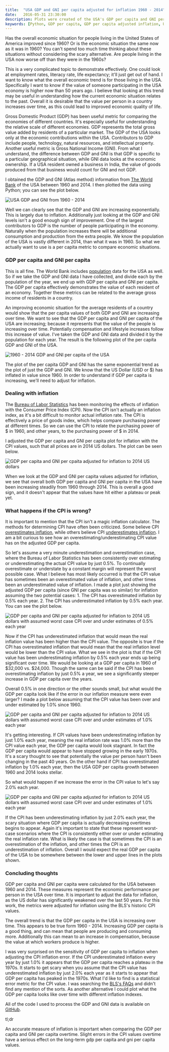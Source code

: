 ```yaml
---
title:  "USA GDP and GNI per capita adjusted for inflation 1960 - 2014"
date:   2016-05-31 23:30:00
description: Plots were created of the USA's GDP per capita and GNI per capita from 1960 to 2014 adjusted for inflation using the CPI
keywords: [Python, GDP per capita, GDP per capita adjusted inflation, USA GDP adjusted for inflation, adjusted USA GNI per capita for inflation]
---
```


Has the overall economic situation for people living in the United States of America improved since 1960? Or is the economic situation the same now as it was in 1960? You can't spend too much time thinking about these situations without considering the scary alternative. Are people living in the USA now worse off than they were in the 1960s? 

This is a very complicated topic to demonstrate effectively. One could look at employment rates, literacy rate, life expectancy; it'll just get out of hand. I want to know what the overall economic trend is for those living in the USA. Specifically I want to know if the value of someone participating in the USA economy is higher now than 50 years ago. I believe that looking at this trend may be useful in understanding how the current economic situation relates to the past. Overall it is desirable that the value per person in a country increases over time, as this could lead to improved economic quality of life.

Gross Domestic Product (GDP) has been useful metric for comparing the economies of different countries. It's especially useful for understanding the relative scale of different economies. GDP represents the total gross value added by residents of a particular market. The GDP of the USA looks only at the economic contributions within the USA. Contributors to GDP include people, technology, natural resources, and intellectual property. Another useful metric is Gross National Income (GNI). From what I understand, the difference between GDP and GNI is that GDP is specific to a particular geographical situation, while GNI data looks at the economic ownership. If a USA resident owned a business in India, the value of goods produced from that business would count for GNI and not GDP. 

I obtained the GDP and GNI (Atlas method) information from [The World Bank](http://data.worldbank.org) of the USA between 1960 and 2014. I then plotted the data using Python; you can see the plot below.

![USA GDP and GNI from 1960 - 2014](https://raw.githubusercontent.com/cjekel/USA_GDP_per_capita_inflation_adjust/master/images/usaGDPandGNI.png)

Well we can clearly see that the GDP and GNI are increasing exponentially. This is largely due to inflation. Additionally just looking at the GDP and GNI levels isn't a good enough sign of improvement. One of the largest contributors to GDP is the number of people participating in the economy. Naturally when the population increases there will be additional consumption and production from the extra people. We know the population of the USA is vastly different in 2014, than what it was in 1960. So what we actually want to use is a per capita metric to compare economic situations.

### GDP per capita and GNI per capita

This is all fine. The World Bank includes [population](http://data.worldbank.org/indicator/SP.POP.TOTL) data for the USA as well.  So if we take the GDP and GNI data I have collected, and divide each by the population of the year, we end up with GDP per capita and GNI per capita. The GDP per capita effectively demonstrates the value of each resident of an economy. Together these metrics can be related to the average gross income of residents in a country.

An improving economic situation for the average residents of a country would show that the per capita values of both GDP and GNI are increasing over time. We want to see that the GDP per capita and GNI per capita of the USA are increasing; because it represents that the value of the people is increasing over time. Potentially compensation and lifestyle increases follow this increase of value. I've taken the GDP and GNI data and divided it by the population for each year. The result is the following plot of the per capita GDP and GNI of the USA.

![1960 - 2014 GDP and GNI per capita of the USA](https://raw.githubusercontent.com/cjekel/USA_GDP_per_capita_inflation_adjust/master/images/usaGDPandGNI_perCapita.png) 

The plot of the per capita GDP and GNI has the same exponential trend as the plot of just the GDP and GNI. We know that the US Dollar (USD or $) has inflated in value since 1960. In order to understand if GDP per capita is increasing, we'll need to adjust for inflation.

### Dealing with inflation

The [Bureau of Labor Statistics](http://www.bls.gov) has been monitoring the effects of inflation with the Consumer Price Index (CPI). Now the CPI isn't actually an inflation index, as it's a bit difficult to monitor actual inflation rate. The CPI is effectively a price of goods index, which helps compare purchasing power at different times. So we can use the CPI to relate the purchasing power of $ in 1960, and other years, to the purchasing power of $ in 2014.

I adjusted the GDP per capita and GNI per capita plot for inflation with the CPI values, such that all prices are in 2014 US dollars. The plot can be seen below. 

![GDP per capita and GNI per cpaita adjusted for inflation to 2014 US dollars](https://raw.githubusercontent.com/cjekel/USA_GDP_per_capita_inflation_adjust/master/images/usaGDPandGNI_perCapita_2014.png) 

When we look at the GDP and GNI per capita values adjusted for inflation, we see that overall both GDP per capita and GNI per capita in the USA have been increasing steadily from 1960 through 2014. This is overall a good sign, and it doesn't appear that the values have hit either a plateau or peak yet.

### What happens if the CPI is wrong?  

It is important to mention that the CPI isn't a magic inflation calculator. The methods for determining CPI have often been criticized. Some believe CPI [overestimates inflation](http://www.colorado.edu/economics/courses/econ2020/section6/section6-main.html), while others believe CPI [underestimates inflation](http://bpp.mit.edu/usa/). I am a bit curious to see how an overestimating/underestimating CPI value has on the adjusted GDP per capita.

So let's assume a very minute underestimation and overestimation case, where the Bureau of Labor Statistics has been consistently over estimating or underestimating the actual CPI value by just 0.5%. To continually overestimate or understate by a constant margin will represent the worst possible case. What I believe has most likely occurred is that the CPI value has sometimes been an overestimated value of inflation, and other times been an underestimated value of inflation. I made a plot just showing the adjusted GDP per capita (since GNI per capita was so similar) for inflation assuming the two potential cases: 1. The CPI has overestimated inflation by 0.5% each year. 2. The CPI has underestimated inflation by 0.5% each year. You can see the plot below.

![GDP per capita and GNI per capita adjusted for inflation to 2014 US dollars with assumed worst case CPI over and under estimates of 0.5% each year](https://raw.githubusercontent.com/cjekel/USA_GDP_per_capita_inflation_adjust/master/images/usaGDPandGNI_perCapita_2014_half.png)

Now if the CPI has underestimated inflation that would mean the real inflation value has been higher than the CPI value. The opposite is true if the CPI has overestimated inflation that would mean that the real inflation level would be lower than the CPI value. What we see in the plot is that if the CPI value has been underestimating inflation by 0.5% each year ends up being significant over time. We would be looking at a GDP per capita in 1960 of $32,000 vs. $24,000. Though the same can be said if the CPI has been overestimating inflation by just 0.5% a year, we see a significantly steeper increase in GDP per capita over the years.

Overall 0.5% in one direction or the other sounds small, but what would the GDP per capita look like if the error in our inflation measure were even larger? I made a plot below assuming that the CPI value has been over and under estimated by 1.0% since 1960.

![GDP per capita and GNI per capita adjusted for inflation to 2014 US dollars with assumed worst case CPI over and under estimates of 1.0% each year](https://raw.githubusercontent.com/cjekel/USA_GDP_per_capita_inflation_adjust/master/images/usaGDPandGNI_perCapita_2014_one.png)

It's getting interesting. If CPI values have been underestimating inflation by just 1.0% each year, meaning the real inflation rate was 1.0% more than the CPI value each year, the GDP per capita would look stagnant. In fact the GDP per capita would appear to have stopped growing in the early 1970s. It's a scary thought to see that potentially the value per person hasn't been changing in the past 40 years. On the other hand if CPI has overestimated inflation by 1.0% each year, then the USA GDP per capita growth between 1960 and 2014 looks stellar.

So what would happen if we increase the error in the CPI value to let's say 2.0% each year. 

![GDP per capita and GNI per capita adjusted for inflation to 2014 US dollars with assumed worst case CPI over and under estimates of 1.0% each year](https://raw.githubusercontent.com/cjekel/USA_GDP_per_capita_inflation_adjust/master/images/usaGDPandGNI_perCapita_2014_two.png)

If the CPI has been underestimating inflation by just 2.0% each year, the scary situation where GDP per capita is actually decreasing overtimes begins to appear. Again it's important to state that these represent worst-case scenarios where the CPI is consistently either over or under estimating the real inflation rate. What is likely the case is that sometimes the CPI is an overestimation of the inflation, and other times the CPI is an underestimation of inflation. Overall I would expect the real GDP per capita of the USA to be somewhere between the lower and upper lines in the plots shown. 

### Concluding thoughts

GDP per capita and GNI per capita were calculated for the USA between 1960 and 2014. These measures represent the economic performance per person in the USA over time. It is important to adjust the data for inflation, as the US dollar has significantly weakened over the last 50 years. For this work, the metrics were adjusted for inflation using the BLS's historic CPI values. 

The overall trend is that the GDP per capita in the USA is increasing over time. This appears to be true form 1960 - 2014. Increasing GDP per capita is a good thing, and can mean that people are producing and consuming more. Additionally this can mean to an increase in compensation, because the value at which workers produce is higher. 

I was very surprised on the sensitivity of GDP per capita to inflation when adjusting the CPI inflation error. If the CPI underestimated inflation every year by just 1.0% it appears that the GDP per capita reaches a plateau in the 1970s. It starts to get scary when you assume that the CPI value has underestimated inflation by just 2.0% each year as it starts to appear that GDP per capita has peaked in the 1970s. What I'd like to find is a statistical error metric for the CPI value. I was searching the [BLS's FAQs](http://www.bls.gov/cpi/cpifaq.htm#Question_1) and didn't find any mention of the sorts. As another alternative I could plot what the GDP per capita looks like over time with different inflation indexes.

All of the code I used to process the GDP and GNI data is available on [GitHub](https://github.com/cjekel/USA_GDP_per_capita_inflation_adjust). 

tl;dr

An accurate measure of inflation is important when comparing the GDP per capita and GNI per capita overtime. Slight errors in the CPI values overtime have a serious effect on the long-term gdp per capita and gni per capita values.

